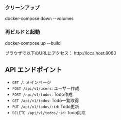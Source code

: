 ### クリーンアップ
docker-compose down --volumes

### 再ビルドと起動
docker-compose up --build

ブラウザで以下のURLにアクセス：
http://localhost:8080

## API エンドポイント

- `GET /`: メインページ
- `POST /api/v1/users`: ユーザー作成
- `POST /api/v1/todos`: Todo作成
- `GET /api/v1/todos`: Todo一覧取得
- `PUT /api/v1/todos/:id`: Todo更新
- `DELETE /api/v1/todos/:id`: Todo削除
